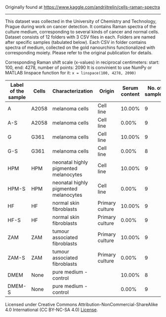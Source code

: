 Originally found at <https://www.kaggle.com/andriitrelin/cells-raman-spectra>

---

This dataset was collected in the University of Chemistry and Technology, Prague during work on cancer detection.
It contains Raman spectra of the culture medium, corresponding to several kinds of cancer and normal cells.
Dataset consists of 12 folders with 3 CSV files in each. Folders are named after specific samples (tabulated
below). Each CSV in folder contains spectra of medium, collected on the gold nanourchins functionalized with
corresponding moiety. Please refer to the original publication for details.

Corresponding Raman shift scale (x-values) in reciprocal centimeters:
start: 100, end: 4278, number of points: 2090
It is convinient to use NumPy or MATLAB linspace function for it:
`x = linspace(100, 4278, 2090)`

| Label of the sample | Cells | Characterization                      | Origin          | Serum content | No. of samples |
| ------------------- | ----- | ------------------------------------- | --------------- | ------------- | -------------- |
| A                   | A2058 | melanoma cells                        | Cell line       | 10.00%        | 9              |
| A-S                 | A2058 | melanoma cells                        | Cell line       | 0.00%         | 9              |
| G                   | G361  | melanoma cells                        | Cell line       | 10.00%        | 9              |
| G-S                 | G361  | melanoma cells                        | Cell line       | 0.00%         | 8              |
| HPM                 | HPM   | neonatal highly pigmented melanocytes | Cell line       | 10.00%        | 9              |
| HPM-S               | HPM   | neonatal highly pigmented melanocytes | Cell line       | 0.00%         | 9              |
| HF                  | HF    | normal skin fibroblasts               | Primary culture | 10.00%        | 9              |
| HF-S                | HF    | normal skin fibroblasts               | Primary culture | 0.00%         | 9              |
| ZAM                 | ZAM   | tumour associated fibroblasts         | Primary culture | 10.00%        | 9              |
| ZAM-S               | ZAM   | tumour associated fibroblasts         | Primary culture | 0.00%         | 9              |
| DMEM                | None  | pure medium - control                 |                 | 10.00%        | 8              |
| DMEM-S              | None  | pure medium - control                 |                 | 0.00%         | 9              |

Licensed under Creative Commons Attribution-NonCommercial-ShareAlike 4.0 International (CC BY-NC-SA 4.0) [License](https://creativecommons.org/licenses/by-nc-sa/4.0/).
